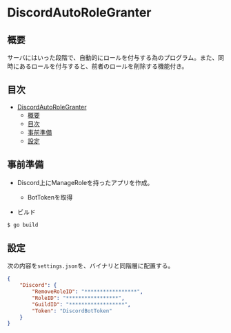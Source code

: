 # DiscordAutoRoleGranter
## 概要
サーバにはいった段階で、自動的にロールを付与する為のプログラム。また、同時にあるロールを付与すると、前者のロールを削除する機能付き。

## 目次
<!-- TOC -->

- [DiscordAutoRoleGranter](#discordautorolegranter)
    - [概要](#概要)
    - [目次](#目次)
    - [事前準備](#事前準備)
    - [設定](#設定)

<!-- /TOC -->

## 事前準備

- Discord上にManageRoleを持ったアプリを作成。
  - BotTokenを取得

- ビルド

```sh
$ go build 
```

## 設定
次の内容を`settings.json`を、バイナリと同階層に配置する。

```json
{
    "Discord": {
        "RemoveRoleID": "*****************",
        "RoleID": "*****************",
        "GuildID": "******************",
        "Token": "DiscordBotToken"
    }
}
```
